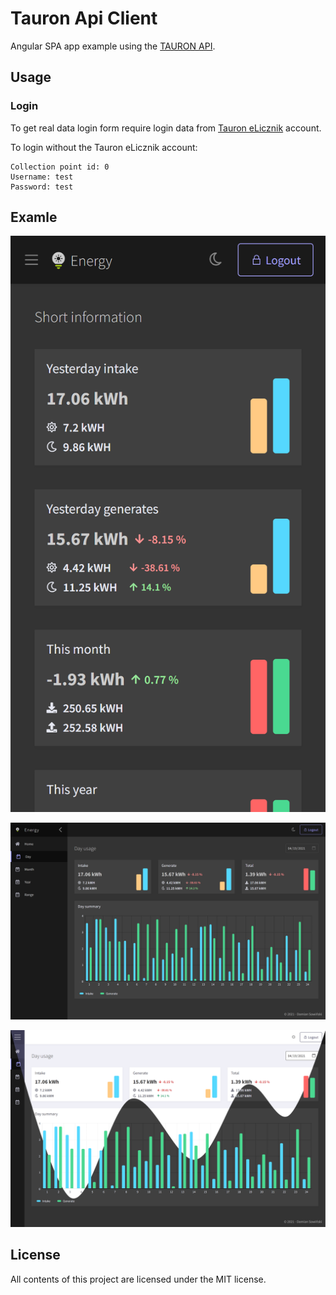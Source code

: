 # Tauron Api Client

Angular SPA app example using the [TAURON API](https://github.com/DamianSowinski/tauron-api).

Usage
-----

### Login

To get real data login form require login data from [Tauron eLicznik](https://logowanie.tauron-dystrybucja.pl/login?service=https://elicznik.tauron-dystrybucja.pl) account. 

To login without the Tauron eLicznik account: 
```
Collection point id: 0
Username: test
Password: test
```

Examle
-----

![phone](screenshots/phone.png)

![phone](screenshots/desktop.png)

![phone](screenshots/night-mode.png)


License
-------

All contents of this project are licensed under the MIT license.
